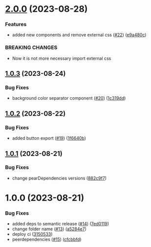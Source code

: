 # [2.0.0](https://github.com/fitame/fits-ui/compare/1.0.3...2.0.0) (2023-08-28)


### Features

* added new components and remove external css ([#22](https://github.com/fitame/fits-ui/issues/22)) ([e9a480c](https://github.com/fitame/fits-ui/commit/e9a480cce845e3f34a233a4b724f547626e2ea84))


### BREAKING CHANGES

* Now it is not more necessary import external css

## [1.0.3](https://github.com/fitame/fits-ui/compare/1.0.2...1.0.3) (2023-08-24)


### Bug Fixes

* background color separator component ([#20](https://github.com/fitame/fits-ui/issues/20)) ([1c319dd](https://github.com/fitame/fits-ui/commit/1c319dd230f8b6055b2bd76252f8892a854dd550))

## [1.0.2](https://github.com/fitame/fits-ui/compare/1.0.1...1.0.2) (2023-08-22)


### Bug Fixes

* added button export ([#19](https://github.com/fitame/fits-ui/issues/19)) ([1f6640b](https://github.com/fitame/fits-ui/commit/1f6640b30be4e8d111309bf65e7c2c164c7e6d82))

## [1.0.1](https://github.com/fitame/fits-ui/compare/1.0.0...1.0.1) (2023-08-21)


### Bug Fixes

* change pearDependencies versions ([882c9f7](https://github.com/fitame/fits-ui/commit/882c9f7c9b7b1b11047177089f266e4b93844c3b))

# 1.0.0 (2023-08-21)


### Bug Fixes

* added deps to semantic release ([#14](https://github.com/fitame/fits-ui/issues/14)) ([7ed0119](https://github.com/fitame/fits-ui/commit/7ed0119b7ba2f48aea38cf6ba97408c84d4eb971))
* change folder name ([#13](https://github.com/fitame/fits-ui/issues/13)) ([a5284e7](https://github.com/fitame/fits-ui/commit/a5284e7f826006a637229edd8e40f8f996efd309))
* deploy ci ([3150533](https://github.com/fitame/fits-ui/commit/3150533687769035cb5761adc5e126608ca35ecc))
* peerdependencies ([#15](https://github.com/fitame/fits-ui/issues/15)) ([cfcbbfd](https://github.com/fitame/fits-ui/commit/cfcbbfd23d2935712607d2b8d397db47fe582bcf))
